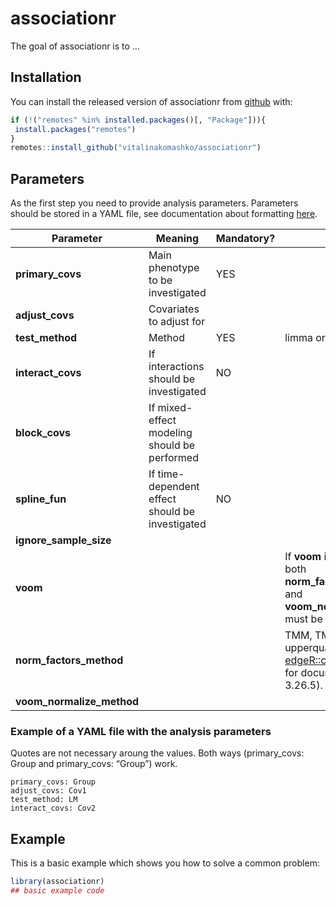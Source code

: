 
<!-- README.md is generated from README.Rmd. Please edit that file -->

# associationr

<!-- badges: start -->

<!-- badges: end -->

The goal of associationr is to …

## Installation

You can install the released version of associationr from
[github](https://github.com/vitalinakomashko/associationr) with:

``` r
if (!("remotes" %in% installed.packages()[, "Package"])){
 install.packages("remotes")
}
remotes::install_github("vitalinakomashko/associationr")
```

## Parameters

As the first step you need to provide analysis parameters. Parameters
should be stored in a YAML file, see documentation about formatting
[here](https://en.wikipedia.org/wiki/YAML).

| Parameter                   | Meaning                                         | Mandatory? | Values                                                                                                                                                             |
| --------------------------- | ----------------------------------------------- | ---------- | ------------------------------------------------------------------------------------------------------------------------------------------------------------------ |
| **primary\_covs**           | Main phenotype to be investigated               | YES        |                                                                                                                                                                    |
| **adjust\_covs**            | Covariates to adjust for                        |            |                                                                                                                                                                    |
| **test\_method**            | Method                                          | YES        | limma or lm                                                                                                                                                        |
| **interact\_covs**          | If interactions should be investigated          | NO         |                                                                                                                                                                    |
| **block\_covs**             | If mixed-effect modeling should be performed    |            |                                                                                                                                                                    |
| **spline\_fun**             | If time-dependent effect should be investigated | NO         |                                                                                                                                                                    |
| **ignore\_sample\_size**    |                                                 |            |                                                                                                                                                                    |
| **voom**                    |                                                 |            | If **voom** is provided then both **norm\_factors\_method** and **voom\_normalize\_method** must be provided                                                       |
| **norm\_factors\_method**   |                                                 |            | TMM, TMMwsp, RLE, upperquartile, none. See [edgeR::calcNormFactors](https://bioconductor.org/packages/release/bioc/html/edgeR.html) for documentation (v. 3.26.5). |
| **voom\_normalize\_method** |                                                 |            |                                                                                                                                                                    |

### Example of a YAML file with the analysis parameters

Quotes are not necessary aroung the values. Both ways (primary\_covs:
Group and primary\_covs: “Group”) work.

    primary_covs: Group
    adjust_covs: Cov1
    test_method: LM
    interact_covs: Cov2

## Example

This is a basic example which shows you how to solve a common problem:

``` r
library(associationr)
## basic example code
```
